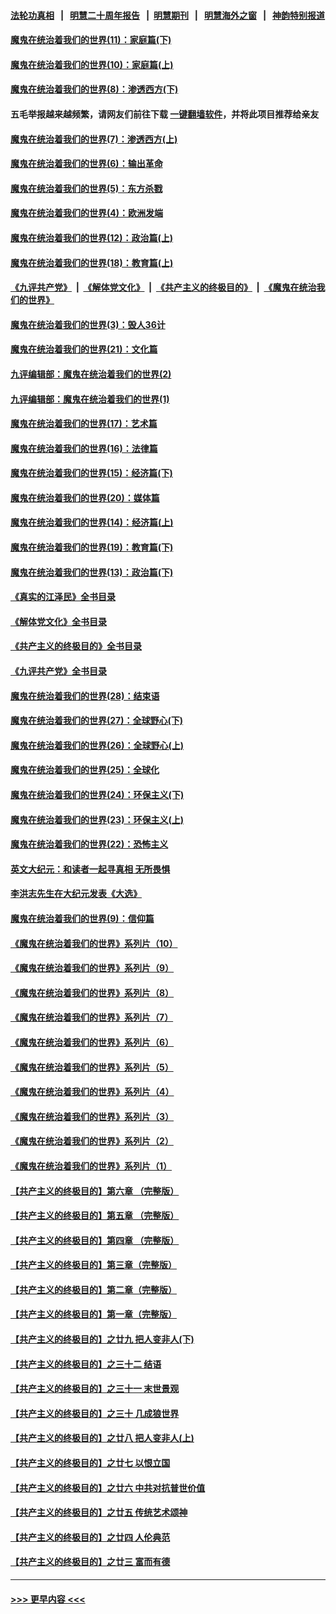 #### [法轮功真相](https://github.com/gfw-breaker/truth/blob/master/README.md?t=0) &nbsp;&nbsp;|&nbsp;&nbsp; [明慧二十周年报告](https://github.com/gfw-breaker/mh-reports/blob/master/README.md?t=0) &nbsp;&nbsp;|&nbsp;&nbsp;[明慧期刊](https://github.com/gfw-breaker/mh-qikan) &nbsp;&nbsp;|&nbsp;&nbsp; [明慧海外之窗](https://github.com/gfw-breaker/mh-news/blob/master/README.md?t=0) &nbsp;&nbsp;|&nbsp;&nbsp; [神韵特别报道](https://github.com/gfw-breaker/mh-news/blob/master/shenyun.md?t=0)
#### [魔鬼在统治着我们的世界(11)：家庭篇(下)](../pages/nsc422/n10440961.md?t=11280401) 
#### [魔鬼在统治着我们的世界(10)：家庭篇(上)](../pages/nsc422/n10435448.md?t=11280401) 
#### [魔鬼在统治着我们的世界(8)：渗透西方(下)](../pages/nsc422/n10429603.md?t=11280401) 
#### 五毛举报越来越频繁，请网友们前往下载 [一键翻墙软件](https://github.com/gfw-breaker/ssr-accounts)，并将此项目推荐给亲友
#### [魔鬼在统治着我们的世界(7)：渗透西方(上)](../pages/nsc422/n10426013.md?t=11280401) 
#### [魔鬼在统治着我们的世界(6)：输出革命](../pages/nsc422/n10421536.md?t=11280401) 
#### [魔鬼在统治着我们的世界(5)：东方杀戮](../pages/nsc422/n10417707.md?t=11280401) 
#### [魔鬼在统治着我们的世界(4)：欧洲发端](../pages/nsc422/n10414890.md?t=11280401) 
#### [魔鬼在统治着我们的世界(12)：政治篇(上)](../pages/nsc422/n10444576.md?t=11280401) 
#### [魔鬼在统治着我们的世界(18)：教育篇(上)](../pages/nsc422/n10526970.md?t=11280401) 
#### [《九评共产党》](https://github.com/begood0513/9ping.md/blob/master/README.md) &nbsp;|&nbsp; [《解体党文化》](../../../../jtdwh.md/blob/master/README.md)  &nbsp;|&nbsp; [《共产主义的终极目的》](../../../../gczydzjmd.md/blob/master/README.md) &nbsp;|&nbsp; [《魔鬼在统治我们的世界》](../../../../mgztzwmdsj.md/blob/master/README.md) 
#### [魔鬼在统治着我们的世界(3)：毁人36计](../pages/nsc422/n10411583.md?t=11280401) 
#### [魔鬼在统治着我们的世界(21)：文化篇](../pages/nsc422/n10597706.md?t=11280401) 
#### [九评编辑部：魔鬼在统治着我们的世界(2)](../pages/nsc422/n10410036.md?t=11280401) 
#### [九评编辑部：魔鬼在统治着我们的世界(1)](../pages/nsc422/n10406825.md?t=11280401) 
#### [魔鬼在统治着我们的世界(17)：艺术篇](../pages/nsc422/n10499093.md?t=11280401) 
#### [魔鬼在统治着我们的世界(16)：法律篇](../pages/nsc422/n10485969.md?t=11280401) 
#### [魔鬼在统治着我们的世界(15)：经济篇(下)](../pages/nsc422/n10469975.md?t=11280401) 
#### [魔鬼在统治着我们的世界(20)：媒体篇](../pages/nsc422/n10586579.md?t=11280401) 
#### [魔鬼在统治着我们的世界(14)：经济篇(上)](../pages/nsc422/n10457370.md?t=11280401) 
#### [魔鬼在统治着我们的世界(19)：教育篇(下)](../pages/nsc422/n10564808.md?t=11280401) 
#### [魔鬼在统治着我们的世界(13)：政治篇(下)](../pages/nsc422/n10448270.md?t=11280401) 
#### [《真实的江泽民》全书目录](../pages/nsc422/n13721399.md?t=11280401) 
#### [《解体党文化》全书目录](../pages/nsc422/n13721157.md?t=11280401) 
#### [《共产主义的终极目的》全书目录](../pages/nsc422/n13721048.md?t=11280401) 
#### [《九评共产党》全书目录](../pages/nsc422/n13708085.md?t=11280401) 
#### [魔鬼在统治着我们的世界(28)：结束语](../pages/nsc422/n10936246.md?t=11280401) 
#### [魔鬼在统治着我们的世界(27)：全球野心(下)](../pages/nsc422/n10928319.md?t=11280401) 
#### [魔鬼在统治着我们的世界(26)：全球野心(上)](../pages/nsc422/n10900318.md?t=11280401) 
#### [魔鬼在统治着我们的世界(25)：全球化](../pages/nsc422/n10788205.md?t=11280401) 
#### [魔鬼在统治着我们的世界(24)：环保主义(下)](../pages/nsc422/n10695307.md?t=11280401) 
#### [魔鬼在统治着我们的世界(23)：环保主义(上)](../pages/nsc422/n10688613.md?t=11280401) 
#### [魔鬼在统治着我们的世界(22)：恐怖主义](../pages/nsc422/n10614727.md?t=11280401) 
#### [英文大纪元：和读者一起寻真相 无所畏惧](../pages/nsc422/n12542027.md?t=11280401) 
#### [李洪志先生在大纪元发表《大选》](../pages/nsc422/n12534746.md?t=11280401) 
#### [魔鬼在统治着我们的世界(9)：信仰篇](../pages/nsc422/n10432159.md?t=11280401) 
#### [《魔鬼在统治着我们的世界》系列片（10）](../pages/nsc422/n12292670.md?t=11280401) 
#### [《魔鬼在统治着我们的世界》系列片（9）](../pages/nsc422/n12290859.md?t=11280401) 
#### [《魔鬼在统治着我们的世界》系列片（8）](../pages/nsc422/n12287445.md?t=11280401) 
#### [《魔鬼在统治着我们的世界》系列片（7）](../pages/nsc422/n12283425.md?t=11280401) 
#### [《魔鬼在统治着我们的世界》系列片（6）](../pages/nsc422/n12282314.md?t=11280401) 
#### [《魔鬼在统治着我们的世界》系列片（5）](../pages/nsc422/n12281419.md?t=11280401) 
#### [《魔鬼在统治着我们的世界》系列片（4）](../pages/nsc422/n12274024.md?t=11280401) 
#### [《魔鬼在统治着我们的世界》系列片（3）](../pages/nsc422/n12271322.md?t=11280401) 
#### [《魔鬼在统治着我们的世界》系列片（2）](../pages/nsc422/n12269049.md?t=11280401) 
#### [《魔鬼在统治着我们的世界》系列片（1）](../pages/nsc422/n12267575.md?t=11280401) 
#### [【共产主义的终极目的】第六章 （完整版）](../pages/nsc422/n11428913.md?t=11280401) 
#### [【共产主义的终极目的】第五章 （完整版）](../pages/nsc422/n11428912.md?t=11280401) 
#### [【共产主义的终极目的】第四章 （完整版）](../pages/nsc422/n11428907.md?t=11280401) 
#### [【共产主义的终极目的】第三章（完整版）](../pages/nsc422/n11428848.md?t=11280401) 
#### [【共产主义的终极目的】第二章（完整版）](../pages/nsc422/n11428831.md?t=11280401) 
#### [【共产主义的终极目的】第一章（完整版）](../pages/nsc422/n11417651.md?t=11280401) 
#### [【共产主义的终极目的】之廿九 把人变非人(下)](../pages/nsc422/n11344140.md?t=11280401) 
#### [【共产主义的终极目的】之三十二 结语](../pages/nsc422/n11360535.md?t=11280401) 
#### [【共产主义的终极目的】之三十一 末世景观](../pages/nsc422/n11351129.md?t=11280401) 
#### [【共产主义的终极目的】之三十 几成狼世界](../pages/nsc422/n11348280.md?t=11280401) 
#### [【共产主义的终极目的】之廿八 把人变非人(上)](../pages/nsc422/n11340492.md?t=11280401) 
#### [【共产主义的终极目的】之廿七 以恨立国](../pages/nsc422/n11336944.md?t=11280401) 
#### [【共产主义的终极目的】之廿六 中共对抗普世价值](../pages/nsc422/n11324785.md?t=11280401) 
#### [【共产主义的终极目的】之廿五 传统艺术颂神](../pages/nsc422/n11296396.md?t=11280401) 
#### [【共产主义的终极目的】之廿四 人伦典范](../pages/nsc422/n11296397.md?t=11280401) 
#### [【共产主义的终极目的】之廿三 富而有德](../pages/nsc422/n11283598.md?t=11280401) 

----
#### [ >>> 更早内容 <<< ](../indexes/nsc422-earlier.md)
